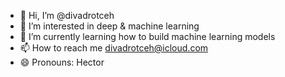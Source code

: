 - 👋 Hi, I’m @divadrotceh
- 👀 I’m interested in deep & machine learning
- 🌱 I’m currently learning how to build machine learning models
- 📫 How to reach me divadrotceh@icloud.com
- 😄 Pronouns: Hector

<!---
divadrotceh/divadrotceh is a ✨ special ✨ repository because its `README.md` (this file) appears on your GitHub profile.
You can click the Preview link to take a look at your changes.
--->
